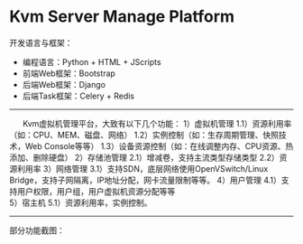Kvm Server Manage Platform
===========================
开发语言与框架：
* 编程语言：Python + HTML + JScripts
* 前端Web框架：Bootstrap 
* 后端Web框架：Django  
* 后端Task框架：Celery + Redis

---
        Kvm虚拟机管理平台，大致有以下几个功能：
                1）虚拟机管理
                        1.1）资源利用率（如：CPU、MEM、磁盘、网络）
                        1.2）实例控制（如：生存周期管理、快照技术，Web Console等等）
                        1.3）设备资源控制（如：在线调整内存、CPU资源、热添加、删除硬盘）
                2）存储池管理
                        2.1）增减卷，支持主流类型存储类型
                        2.2）资源利用率
                3）网络管理
                        3.1）支持SDN，底层网络使用OpenVSwitch/Linux Bridge，支持子网隔离，IP地址分配，网卡流量限制等等。
                4）用户管理
                        4.1）支持用户权限，用户组，用户虚拟机资源分配等等                
                5）宿主机
                        5.1）资源利用率，实例控制。

---
部分功能截图：
